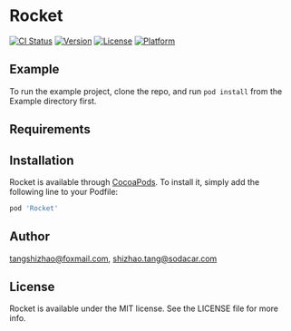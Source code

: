 # Rocket

[![CI Status](https://img.shields.io/travis/tangshizhao@foxmail.com/Rocket.svg?style=flat)](https://travis-ci.org/tangshizhao@foxmail.com/Rocket)
[![Version](https://img.shields.io/cocoapods/v/Rocket.svg?style=flat)](https://cocoapods.org/pods/Rocket)
[![License](https://img.shields.io/cocoapods/l/Rocket.svg?style=flat)](https://cocoapods.org/pods/Rocket)
[![Platform](https://img.shields.io/cocoapods/p/Rocket.svg?style=flat)](https://cocoapods.org/pods/Rocket)

## Example

To run the example project, clone the repo, and run `pod install` from the Example directory first.

## Requirements

## Installation

Rocket is available through [CocoaPods](https://cocoapods.org). To install
it, simply add the following line to your Podfile:

```ruby
pod 'Rocket'
```

## Author

tangshizhao@foxmail.com, shizhao.tang@sodacar.com

## License

Rocket is available under the MIT license. See the LICENSE file for more info.
